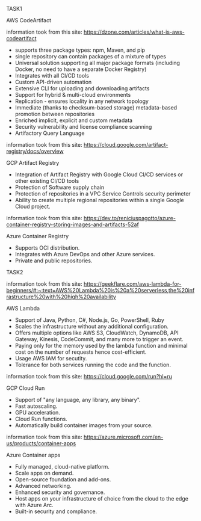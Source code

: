 TASK1

AWS CodeArtifact

information took from this site: https://dzone.com/articles/what-is-aws-codeartifact

* supports three package types: npm, Maven, and pip
* single repository can contain packages of a mixture of types
* Universal solution supporting all major package formats (including Docker, no need to have a separate Docker Registry)
* Integrates with all CI/CD tools
* Custom API-driven automation
* Extensive CLI for uploading and downloading artifacts
* Support for hybrid & multi-cloud environments
* Replication - ensures locality in any network topology
* Immediate (thanks to checksum-based storage) metadata-based promotion between repositories
* Enriched implicit, explicit and custom metadata
* Security vulnerability and license compliance scanning
* Artifactory Query Language

information took from this site: https://cloud.google.com/artifact-registry/docs/overview

GCP Artifact Registry
* Integration of Artifact Registry with Google Cloud CI/CD services or other existing CI/CD tools
* Protection of Software supply chain
* Protection of repositories in a VPC Service Controls security perimeter
* Ability to create multiple regional repositories within a single Google Cloud project.

information took from this site: https://dev.to/reniciuspagotto/azure-container-registry-storing-images-and-artifacts-52af

Azure Container Registry
* Supports OCI distribution.
* Integrates with Azure DevOps and other Azure services.
* Private and public repositories.

TASK2

information took from this site: https://geekflare.com/aws-lambda-for-beginners/#:~:text=AWS%20Lambda%20is%20a%20serverless,the%20infrastructure%20with%20high%20availability

AWS Lambda

* Support of Java, Python, C#, Node.js, Go, PowerShell, Ruby
* Scales the infrastructure without any additional configuration.
* Offers multiple options like AWS S3, CloudWatch, DynamoDB, API Gateway, Kinesis, CodeCommit, and many more to trigger an event.
* Paying only for the memory used by the lambda function and minimal cost on the number of requests hence cost-efficient.
* Usage AWS IAM for secutity.
* Tolerance for both services running the code and the function.

information took from this site: https://cloud.google.com/run?hl=ru

GCP Cloud Run

* Support of "any language, any library, any binary".
* Fast autoscaling.
* GPU acceleration.
* Cloud Run functions.
* Automatically build container images from your source.

information took from this site: https://azure.microsoft.com/en-us/products/container-apps

Azure Container apps

* Fully managed, cloud-native platform.
* Scale apps on demand.
* Open-source foundation and add-ons.
* Advanced networking.
* Enhanced security and governance.
* Host apps on your infrastructure of choice from the cloud to the edge with Azure Arc.
* Built-in security and compliance.
